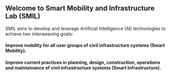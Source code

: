## Welcome to Smart Mobility and Infrastructure Lab (SMIL)

SMIL aims to develop and leverage Artificial Intelligence (AI) technologies to achieve two interweaving goals:

#### Improve mobility for all user groups of civil infrastructure systems (Smart Mobility). 

#### Improve current practices in planning, design, construction, operations and maintainance of civil infrastructure systems (Smart Infrastructure). 

